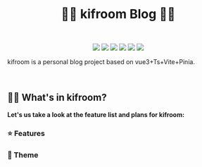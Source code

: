 <div align="center">

  <br/>
  <h1>🏳️‍🌈 <b>kifroom Blog 🏳️‍🌈</b></h1>
</div>

<br/>

<p align="center">
  <img src="https://img.shields.io/github/stars/wkif/kifroom">
  <img src="https://img.shields.io/github/forks/wkif/kifroom">
  <img src="https://img.shields.io/github/issues/wkif/kifroom">
  <img src="https://img.shields.io/github/last-commit/wkif/kifroom/main">
  <img src="https://img.shields.io/github/license/wkif/kifroom">
  <img src="https://img.shields.io/circleci/build/github/wkif/kifroom/main">
</p>

<div align="center">



</div>

kifroom is a personal blog project based on vue3+Ts+Vite+Pinia.



<br/>



## 🏳️‍🌈 What's in kifroom?

**Let's us take a look at the feature list and plans for kifroom:**

### ⭐️ Features



### 🎨 Theme

